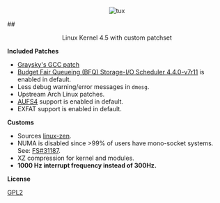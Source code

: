 
<p align="center">
  <img src="http://i.imgur.com/BbD1jGBl.jpg" alt="tux"/>
</p>

##<p align="center">Linux Kernel 4.5 with custom patchset<br/></p>

**Included Patches**

 - [Graysky's GCC patch](https://github.com/graysky2/kernel_gcc_patch)
 - [Budget Fair Queueing (BFQ) Storage-I/O Scheduler 4.4.0-v7r11](http://algo.ing.unimo.it/people/paolo/disk_sched/sources.php) is enabled in default.
 - Less debug warning/error messages in `dmesg`.
 - Upstream Arch Linux patches.
 - [AUFS4](http://aufs.sourceforge.net/) support is enabled in default.
 - EXFAT support is enabled in default.
 
**Customs**

 - Sources [linux-zen](https://github.com/zen-kernel/zen-kernel).
 - NUMA is disabled since >99% of users have mono-socket systems. See: [FS#31187](https://bugs.archlinux.org/task/31187).
 - XZ compression for kernel and modules.
 - **1000 Hz interrupt frequency instead of 300Hz.**

**License**

[GPL2](https://www.gnu.org/licenses/gpl-2.0.txt)
